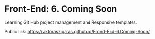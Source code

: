 # Front-End: 6. Coming Soon

Learning Git Hub project management and Responsive templates.

Public link: https://viktoraszigaras.github.io/Frond-End-6.Coming-Soon/
